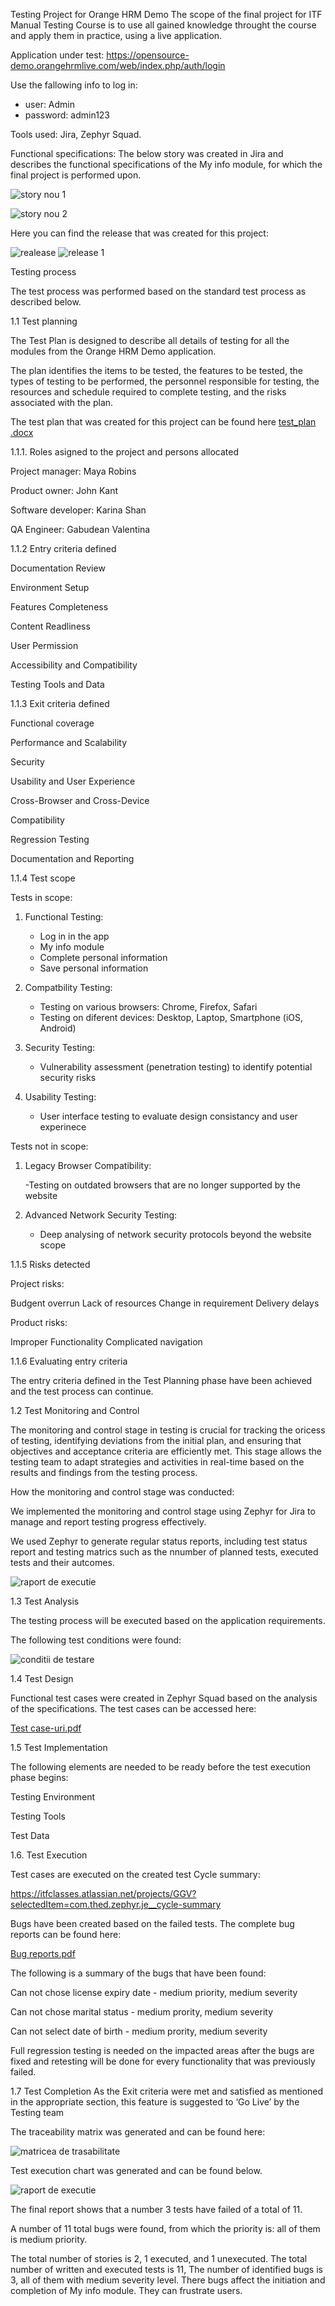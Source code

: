 Testing Project for Orange HRM Demo
The scope of the final project for ITF Manual Testing Course is to use all gained knowledge throught the course and apply them in practice, using a live application.

Application under test: https://opensource-demo.orangehrmlive.com/web/index.php/auth/login

Use the fallowing info to log in:

  - user: Admin
  - password: admin123
  
 Tools used: Jira, Zephyr Squad.

Functional specifications:
The below story was created in Jira and describes the functional specifications of the My info module, for which the final project is performed upon.

![story nou 1](https://github.com/ValentinaGabu/Gabudean-Georgiana-Valentina/assets/157517316/158dc8b5-c5c3-4e13-9cc3-401ac877ca96)

![story nou 2](https://github.com/ValentinaGabu/Gabudean-Georgiana-Valentina/assets/157517316/643dac6d-894c-496e-a6ec-56649d2daaed)

Here you can find the release that was created for this project:


![realease](https://github.com/ValentinaGabu/Gabudean-Georgiana-Valentina/assets/157517316/507dfa0c-4cd4-448a-a183-2b372e21b5ed)
![release 1](https://github.com/ValentinaGabu/Gabudean-Georgiana-Valentina/assets/157517316/87e47840-7571-44b8-974b-7bfef284fb9d)

Testing process

The test process was performed based on the standard test process as described below.



1.1 Test planning


The Test Plan is designed to describe all details of testing for all the modules from the Orange HRM Demo application.

The plan identifies the items to be tested, the features to be tested, the types of testing to be performed, the personnel responsible for testing, the resources and schedule required to complete testing, and the risks associated with the plan. 

The test plan that was created for this project can be found here [test_plan .docx](https://github.com/user-attachments/files/15876476/test_plan.docx)


1.1.1. Roles asigned to the project and persons allocated


Project manager: Maya Robins

Product owner: John Kant

Software developer: Karina Shan

QA Engineer: Gabudean Valentina


1.1.2 Entry criteria defined


Documentation Review

Environment Setup

Features Completeness

Content Readliness

User Permission

Accessibility and Compatibility

Testing Tools and Data


1.1.3 Exit criteria defined


Functional coverage

Performance and Scalability

Security

Usability and User Experience

Cross-Browser and Cross-Device

Compatibility

Regression Testing

Documentation and Reporting


1.1.4 Test scope


Tests in scope:

1. Functional Testing:
   
   - Log in in the app
   - My info module
   - Complete personal information
   - Save personal information
  
2. Compatbility Testing:
   
   - Testing on various browsers: Chrome, Firefox, Safari
   - Testing on diferent devices: Desktop, Laptop, Smartphone (iOS, Android)

3. Security Testing:
   
   - Vulnerability assessment (penetration testing) to identify potential security risks

4. Usability Testing:
   
   - User interface testing to evaluate design consistancy and user experinece



Tests not in scope:


1. Legacy Browser Compatibility:
   
   -Testing on outdated browsers that are no longer supported by the website

2. Advanced Network Security Testing:
   
   - Deep analysing of network security protocols beyond the website scope


1.1.5 Risks detected


Project risks:

Budgent overrun
Lack of resources
Change in requirement
Delivery delays

Product risks:

Improper Functionality
Complicated navigation


1.1.6 Evaluating entry criteria


The entry criteria defined in the Test Planning phase have been achieved and the test process can continue.


1.2 Test Monitoring and Control


The monitoring and control stage in testing is crucial for tracking the oricess of testing, identifying deviations from the initial plan, and ensuring that objectives and acceptance criteria are efficiently met. This stage allows the testing team to adapt strategies and activities in real-time based on the results and findings from the testing process.

How the monitoring and control stage was conducted:

We implemented the monitoring and control stage using Zephyr for Jira to manage and report testing progress effectively.

We used Zephyr to generate regular status reports, including test status report and testing matrics such as the nnumber of planned tests, executed tests and their autcomes.

![raport de executie](https://github.com/ValentinaGabu/Gabudean-Georgiana-Valentina/assets/157517316/4bf9f73b-c728-41fe-bb29-35e3fbf6439c)


1.3 Test Analysis


The testing process will be executed based on the application requirements. 

The following test conditions were found:

![conditii de testare](https://github.com/ValentinaGabu/Gabudean-Georgiana-Valentina/assets/157517316/5855b7e4-5446-4923-adf8-1bb9e9d7a5ff)


1.4 Test Design


Functional test cases were created in Zephyr Squad based on the analysis of the specifications. The test cases can be accessed here:

[Test case-uri.pdf](https://github.com/user-attachments/files/15883703/Test.case-uri.pdf)


1.5 Test Implementation


The following elements are needed to be ready before the test execution phase begins:

Testing Environment

Testing Tools

Test Data


1.6. Test Execution


Test cases are executed on the created test Cycle summary: 

https://itfclasses.atlassian.net/projects/GGV?selectedItem=com.thed.zephyr.je__cycle-summary

Bugs have been created based on the failed tests. The complete bug reports can be found here: 

[Bug reports.pdf](https://github.com/user-attachments/files/15883953/Bug.reports.pdf)

The following is a summary of the bugs that have been found:

Can not chose license expiry date - medium priority, medium severity

Can not chose marital status - medium prority, medium severity

Can not select date of birth - medium prority, medium severity

Full regression testing is needed on the impacted areas after the bugs are fixed and retesting will be done for every functionality that was previously failed.


1.7 Test Completion As the Exit criteria were met and satisfied as mentioned in the appropriate section, this feature is suggested to ‘Go Live’ by the Testing team


The traceability matrix was generated and can be found here: 

![matricea de trasabilitate](https://github.com/ValentinaGabu/Gabudean-Georgiana-Valentina/assets/157517316/b7b62081-278f-4268-a044-5c87bc9ab063)

Test execution chart was generated and can be found below.

![raport de executie](https://github.com/ValentinaGabu/Gabudean-Georgiana-Valentina/assets/157517316/a7fc8638-7427-49a7-8770-85653fe67321)

The final report shows that a number 3 tests have failed of a total of 11.

A number of 11 total bugs were found, from which the priority is: all of them is medium priority.

The total number of stories is 2, 1 executed, and 1 unexecuted. The total number of written and executed tests is 11, The number of identified bugs is 3, all of them with medium severity level. There bugs affect the initiation and completion of My info module. They can frustrate users.
